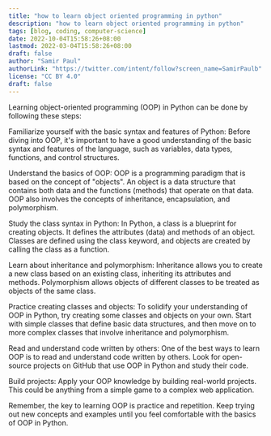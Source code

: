 ```yaml
---
title: "how to learn object oriented programming in python"
description: "how to learn object oriented programming in python"
tags: [blog, coding, computer-science]
date: 2022-10-04T15:58:26+08:00
lastmod: 2022-03-04T15:58:26+08:00
draft: false
author: "Samir Paul"
authorLink: "https://twitter.com/intent/follow?screen_name=SamirPaulb"
license: "CC BY 4.0"
draft: false
---
```



Learning object-oriented programming (OOP) in Python can be done by following these steps:

Familiarize yourself with the basic syntax and features of Python: Before diving into OOP, it's important to have a good understanding of the basic syntax and features of the language, such as variables, data types, functions, and control structures.

Understand the basics of OOP: OOP is a programming paradigm that is based on the concept of "objects". An object is a data structure that contains both data and the functions (methods) that operate on that data. OOP also involves the concepts of inheritance, encapsulation, and polymorphism.

Study the class syntax in Python: In Python, a class is a blueprint for creating objects. It defines the attributes (data) and methods of an object. Classes are defined using the class keyword, and objects are created by calling the class as a function.

Learn about inheritance and polymorphism: Inheritance allows you to create a new class based on an existing class, inheriting its attributes and methods. Polymorphism allows objects of different classes to be treated as objects of the same class.

Practice creating classes and objects: To solidify your understanding of OOP in Python, try creating some classes and objects on your own. Start with simple classes that define basic data structures, and then move on to more complex classes that involve inheritance and polymorphism.

Read and understand code written by others: One of the best ways to learn OOP is to read and understand code written by others. Look for open-source projects on GitHub that use OOP in Python and study their code.

Build projects: Apply your OOP knowledge by building real-world projects. This could be anything from a simple game to a complex web application.

Remember, the key to learning OOP is practice and repetition. Keep trying out new concepts and examples until you feel comfortable with the basics of OOP in Python.



